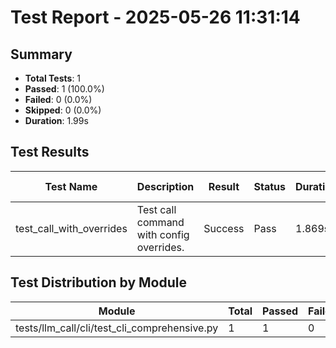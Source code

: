 # Test Report - 2025-05-26 11:31:14

## Summary
- **Total Tests**: 1
- **Passed**: 1 (100.0%)
- **Failed**: 0 (0.0%)
- **Skipped**: 0 (0.0%)
- **Duration**: 1.99s

## Test Results

| Test Name | Description | Result | Status | Duration | Timestamp | Error Message |
|-----------|-------------|--------|--------|----------|-----------|---------------|
| test_call_with_overrides | Test call command with config overrides. | Success | Pass | 1.869s | 2025-05-26 11:31:16 |  |

## Test Distribution by Module

| Module | Total | Passed | Failed | Skipped |
|--------|-------|--------|--------|---------|
| tests/llm_call/cli/test_cli_comprehensive.py | 1 | 1 | 0 | 0 |